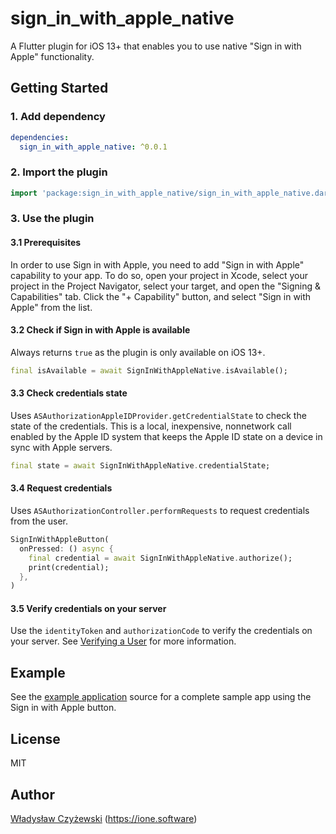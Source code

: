 # sign_in_with_apple_native

A Flutter plugin for iOS 13+ that enables you to use native "Sign in with Apple" functionality.

## Getting Started

### 1. Add dependency

```yaml
dependencies:
  sign_in_with_apple_native: ^0.0.1
```

### 2. Import the plugin

```dart
import 'package:sign_in_with_apple_native/sign_in_with_apple_native.dart';
```

### 3. Use the plugin

#### 3.1 Prerequisites

In order to use Sign in with Apple, you need to add "Sign in with Apple" capability to your app. To do so, open your project in Xcode, select your project in the Project Navigator, select your target, and open the "Signing & Capabilities" tab. Click the "+ Capability" button, and select "Sign in with Apple" from the list.

#### 3.2 Check if Sign in with Apple is available

Always returns `true` as the plugin is only available on iOS 13+.

```dart
final isAvailable = await SignInWithAppleNative.isAvailable();
```

#### 3.3 Check credentials state

Uses `ASAuthorizationAppleIDProvider.getCredentialState` to check the state of the credentials. This is a local, inexpensive, nonnetwork call enabled by the Apple ID system that keeps the Apple ID state on a device in sync with Apple servers.

```dart
final state = await SignInWithAppleNative.credentialState;
```

#### 3.4 Request credentials

Uses `ASAuthorizationController.performRequests` to request credentials from the user.

```dart
SignInWithAppleButton(
  onPressed: () async {
    final credential = await SignInWithAppleNative.authorize();
    print(credential);
  },
)
```

#### 3.5 Verify credentials on your server

Use the `identityToken` and `authorizationCode` to verify the credentials on your server. See [Verifying a User](https://developer.apple.com/documentation/sign_in_with_apple/sign_in_with_apple_rest_api/verifying_a_user) for more information.

## Example

See the [example application](./example/lib/main.dart) source for a complete sample app using the Sign in with Apple button.

## License

MIT

## Author

[Władysław Czyżewski](https://github.com/wladyslawczyzewski) (https://ione.software)
